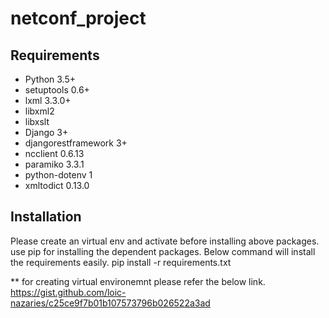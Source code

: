 # netconf_project
## Requirements

* Python 3.5+
* setuptools 0.6+
* lxml 3.3.0+
* libxml2
* libxslt
* Django 3+
* djangorestframework 3+
* ncclient 0.6.13
* paramiko 3.3.1
* python-dotenv 1
* xmltodict 0.13.0

## Installation
Please create an virtual env and activate before installing above packages. use pip for installing the dependent packages. Below command will install the requirements easily.
  pip install -r requirements.txt

** for creating virtual environemnt please refer the below link.
https://gist.github.com/loic-nazaries/c25ce9f7b01b107573796b026522a3ad
   
